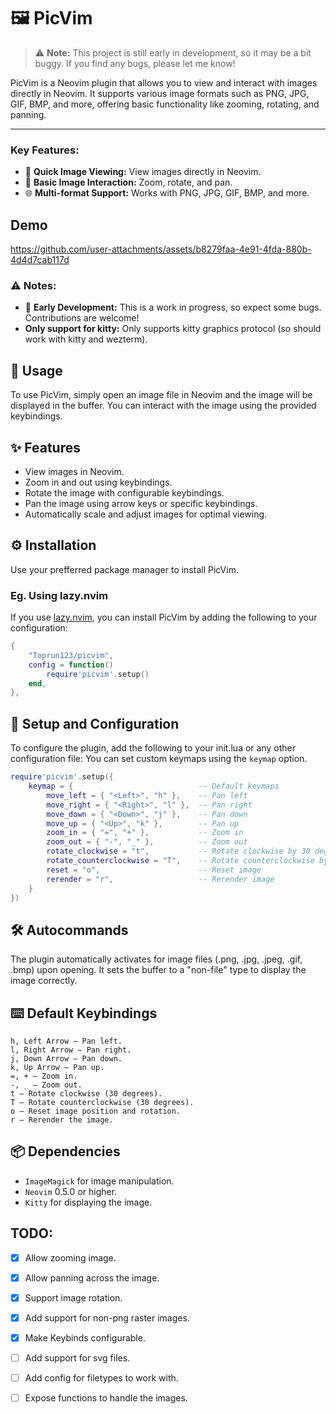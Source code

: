 # 🖼️ PicVim

> ⚠️ **Note:** This project is still early in development, so it may be a bit buggy. If you find any bugs, please let me know!


PicVim is a Neovim plugin that allows you to view and interact with images directly in Neovim. It supports various image formats such as PNG, JPG, GIF, BMP, and more, offering basic functionality like zooming, rotating, and panning.

---

### Key Features:
- 🚀 **Quick Image Viewing:** View images directly in Neovim.
- 🔄 **Basic Image Interaction:** Zoom, rotate, and pan.
- 🌐 **Multi-format Support:** Works with PNG, JPG, GIF, BMP, and more.


## Demo


https://github.com/user-attachments/assets/b8279faa-4e91-4fda-880b-4d4d7cab117d


### ⚠️  Notes:
- 🔧 **Early Development:** This is a work in progress, so expect some bugs. Contributions are welcome!
- **Only support for kitty:** Only supports kitty graphics protocol (so should work with kitty and wezterm).


## 📖 Usage

To use PicVim, simply open an image file in Neovim and the image will be displayed in the buffer. You can interact with the image using the provided keybindings.


## ✨ Features

- View images in Neovim.
- Zoom in and out using keybindings.
- Rotate the image with configurable keybindings.
- Pan the image using arrow keys or specific keybindings.
- Automatically scale and adjust images for optimal viewing.


## ⚙️  Installation

Use your prefferred package manager to install PicVim.


### Eg. Using lazy.nvim

If you use [lazy.nvim](https://github.com/folke/lazy.nvim), you can install PicVim by adding the following to your configuration:


```lua
{
    "Toprun123/picvim",
    config = function()
        require'picvim'.setup()
    end,
},
```

## 🔧 Setup and Configuration

To configure the plugin, add the following to your init.lua or any other configuration file:
You can set custom keymaps using the `keymap` option.

```lua
require'picvim'.setup({
    keymap = {                            -- Default keymaps
        move_left = { "<Left>", "h" },    -- Pan left
        move_right = { "<Right>", "l" },  -- Pan right
        move_down = { "<Down>", "j" },    -- Pan down
        move_up = { "<Up>", "k" },        -- Pan up
        zoom_in = { "=", "+" },           -- Zoom in
        zoom_out = { "-", "_" },          -- Zoom out
        rotate_clockwise = "t",           -- Rotate clockwise by 30 degrees
        rotate_counterclockwise = "T",    -- Rotate counterclockwise by 30 degrees
        reset = "o",                      -- Reset image
        rerender = "r",                   -- Rerender image
    }
})
```

## 🛠️ Autocommands

The plugin automatically activates for image files (.png, .jpg, .jpeg, .gif, .bmp) upon opening. It sets the buffer to a "non-file" type to display the image correctly.

## ⌨️  Default Keybindings

    h, Left Arrow – Pan left.
    l, Right Arrow – Pan right.
    j, Down Arrow – Pan down.
    k, Up Arrow – Pan up.
    =, + – Zoom in.
    -, _ – Zoom out.
    t – Rotate clockwise (30 degrees).
    T – Rotate counterclockwise (30 degrees).
    o – Reset image position and rotation.
    r – Rerender the image.

## 📦 Dependencies

- `ImageMagick` for image manipulation.
- `Neovim` 0.5.0 or higher.
- `Kitty` for displaying the image.

##  TODO:

- [x] Allow zooming image.
- [x] Allow panning across the image.
- [x] Support image rotation.
- [x] Add support for non-png raster images.
- [x] Make Keybinds configurable.
- [ ] Add support for svg files.
- [ ] Add config for filetypes to work with.
- [ ] Expose functions to handle the images.

